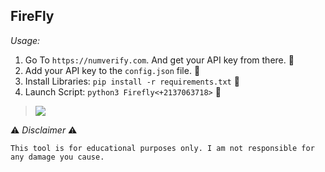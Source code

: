 ## FireFly

*Usage:*

1. Go To `https://numverify.com`. And get your API key from there. 🔑
2. Add your API key to the `config.json` file. 🔧
3. Install Libraries: `pip install -r requirements.txt` 📜
4. Launch Script: `python3 Firefly<+2137063718>` 🚀

> <img src="img/pic.jpg">

⚠️ *Disclaimer* ⚠️

`This tool is for educational purposes only. I am not responsible for any damage you cause.`
